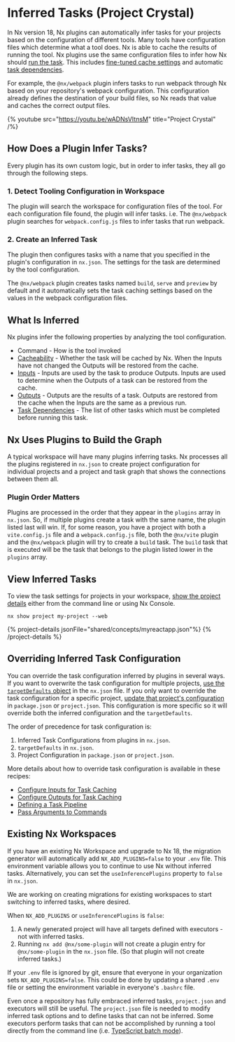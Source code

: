 # Inferred Tasks (Project Crystal)

In Nx version 18, Nx plugins can automatically infer tasks for your projects based on the configuration of different tools. Many tools have configuration files which determine what a tool does. Nx is able to cache the results of running the tool. Nx plugins use the same configuration files to infer how Nx should [run the task](/features/run-tasks). This includes [fine-tuned cache settings](/features/cache-task-results) and automatic [task dependencies](/concepts/task-pipeline-configuration).

For example, the `@nx/webpack` plugin infers tasks to run webpack through Nx based on your repository's webpack configuration. This configuration already defines the destination of your build files, so Nx reads that value and caches the correct output files.

{% youtube
src="https://youtu.be/wADNsVItnsM"
title="Project Crystal"
/%}

## How Does a Plugin Infer Tasks?

Every plugin has its own custom logic, but in order to infer tasks, they all go through the following steps.

### 1. Detect Tooling Configuration in Workspace

The plugin will search the workspace for configuration files of the tool. For each configuration file found, the plugin will infer tasks. i.e. The `@nx/webpack` plugin searches for `webpack.config.js` files to infer tasks that run webpack.

### 2. Create an Inferred Task

The plugin then configures tasks with a name that you specified in the plugin's configuration in `nx.json`. The settings for the task are determined by the tool configuration.

The `@nx/webpack` plugin creates tasks named `build`, `serve` and `preview` by default and it automatically sets the task caching settings based on the values in the webpack configuration files.

## What Is Inferred

Nx plugins infer the following properties by analyzing the tool configuration.

-  Command - How is the tool invoked
-  [Cacheability](/concepts/how-caching-works) - Whether the task will be cached by Nx. When the Inputs have not changed the Outputs will be restored from the cache.
-  [Inputs](/recipes/running-tasks/configure-inputs) - Inputs are used by the task to produce Outputs. Inputs are used to determine when the Outputs of a task can be restored from the cache.
-  [Outputs](/recipes/running-tasks/configure-outputs) - Outputs are the results of a task. Outputs are restored from the cache when the Inputs are the same as a previous run.
-  [Task Dependencies](/concepts/task-pipeline-configuration) - The list of other tasks which must be completed before running this task.

## Nx Uses Plugins to Build the Graph

A typical workspace will have many plugins inferring tasks. Nx processes all the plugins registered in `nx.json` to create project configuration for individual projects and a project and task graph that shows the connections between them all.

### Plugin Order Matters

Plugins are processed in the order that they appear in the `plugins` array in `nx.json`. So, if multiple plugins create a task with the same name, the plugin listed last will win. If, for some reason, you have a project with both a `vite.config.js` file and a `webpack.config.js` file, both the `@nx/vite` plugin and the `@nx/webpack` plugin will try to create a `build` task. The `build` task that is executed will be the task that belongs to the plugin listed lower in the `plugins` array.

## View Inferred Tasks

To view the task settings for projects in your workspace, [show the project details](/features/explore-graph) either from the command line or using Nx Console.

```shell
nx show project my-project --web
```

{% project-details  jsonFile="shared/concepts/myreactapp.json"%}
{% /project-details %}

## Overriding Inferred Task Configuration

You can override the task configuration inferred by plugins in several ways.
If you want to overwrite the task configuration for multiple projects, [use the `targetDefaults` object](/reference/nx-json#target-defaults) in the `nx.json` file.
If you only want to override the task configuration for a specific project, [update that project's configuration](/reference/project-configuration) in `package.json` or `project.json`.
This configuration is more specific so it will override both the inferred configuration and the `targetDefaults`.

The order of precedence for task configuration is:

1. Inferred Task Configurations from plugins in `nx.json`.
2. `targetDefaults` in `nx.json`.
3. Project Configuration in `package.json` or `project.json`.

More details about how to override task configuration is available in these recipes:

-  [Configure Inputs for Task Caching](/recipes/running-tasks/configure-inputs)
-  [Configure Outputs for Task Caching](/recipes/running-tasks/configure-outputs)
-  [Defining a Task Pipeline](/recipes/running-tasks/defining-task-pipeline)
-  [Pass Arguments to Commands](/recipes/running-tasks/pass-args-to-commands)

## Existing Nx Workspaces

If you have an existing Nx Workspace and upgrade to Nx 18, the migration generator will automatically add `NX_ADD_PLUGINS=false` to your `.env` file. This environment variable allows you to continue to use Nx without inferred tasks. Alternatively, you can set the `useInferencePlugins` property to `false` in `nx.json`.

We are working on creating migrations for existing workspaces to start switching to inferred tasks, where desired.

When `NX_ADD_PLUGINS` or `useInferencePlugins` is `false`:

1. A newly generated project will have all targets defined with executors - not with inferred tasks.
2. Running `nx add @nx/some-plugin` will not create a plugin entry for `@nx/some-plugin` in the `nx.json` file. (So that plugin will not create inferred tasks.)

If your `.env` file is ignored by git, ensure that everyone in your organization sets `NX_ADD_PLUGINS=false`. This could be done by updating a shared `.env` file or setting the environment variable in everyone's `.bashrc` file.

Even once a repository has fully embraced inferred tasks, `project.json` and executors will still be useful. The `project.json` file is needed to modify inferred task options and to define tasks that can not be inferred. Some executors perform tasks that can not be accomplished by running a tool directly from the command line (i.e. [TypeScript batch mode](/recipes/tips-n-tricks/enable-tsc-batch-mode)).

